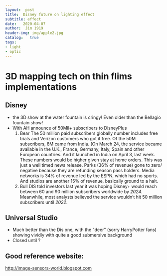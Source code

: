 ```yaml
---
layout:  post
title:  Disney future on lighting effect
subtitle: effect 
date:   2020-04-07
author:  Jim 1919
header-img: img/apple2.jpg
catalog:   true
tags:    
- light
- optic
---
```


# 3D mapping tech on thin flims implementations
## Disney 
- the 3D show at the water fountain is cringy!  Even older than the Bellagio fountain show!
- With AH announce of 50Mil+ subscribers to DisneyPlus
  1. Bear
  The 50 million paid subscribers globally number includes free trials and Verizon customers who got it free. Of the 50M subscribers, 8M came from India. (On March 24, the service became available in the U.K., France, Germany, Italy, Spain and other European countries. And it launched in India on April 3, last week. These numbers would be higher given stay at home orders. This was just a well timed news release. Parks (36% of revenue) gone to zero/ negative because they are refunding season pass holders. Media networks is 34% of revenue led by the ESPN, which had no sports. And studios are another 15% of revenue, basically ground to a halt. 
  2. Bull
  DIS told investors last year it was hoping Disney+ would reach between 60 and 90 million subscribers worldwide by _2024_. Meanwhile, most analysts believed the service wouldn’t hit 50 million subscribers until _2022_.


## Universal Studio 
- Much better than the Dis one, with the "deer" (sorry HarryPotter fans) showing vividly with quite a good submersive background
- Closed until ?

## Good reference website:
  http://image-sensors-world.blogspot.com
